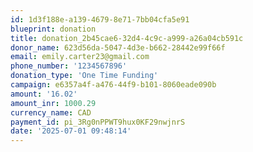 ```yaml
---
id: 1d3f188e-a139-4679-8e71-7bb04cfa5e91
blueprint: donation
title: donation_2b45cae6-32d4-4c9c-a999-a26a04cb591c
donor_name: 623d56da-5047-4d3e-b662-28442e99f66f
email: emily.carter23@gmail.com
phone_number: '1234567896'
donation_type: 'One Time Funding'
campaign: e6357a4f-a476-44f9-b101-8060eade090b
amount: '16.02'
amount_inr: 1000.29
currency_name: CAD
payment_id: pi_3Rg0nPPWT9hux0KF29nwjnrS
date: '2025-07-01 09:48:14'
---
```

